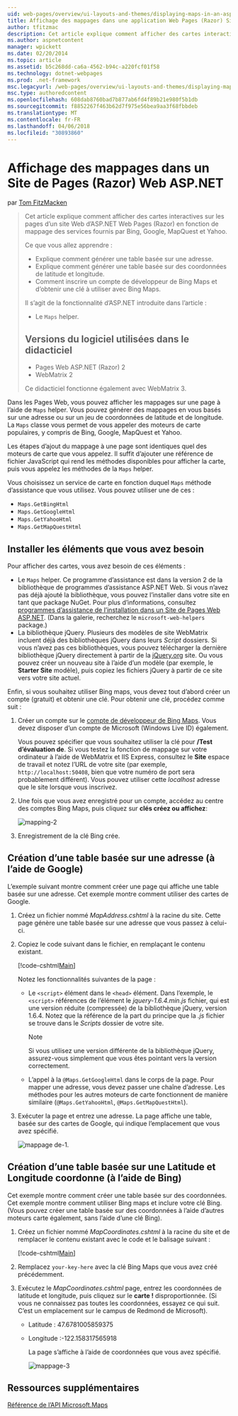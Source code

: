 ```yaml
---
uid: web-pages/overview/ui-layouts-and-themes/displaying-maps-in-an-aspnet-web-pages-site
title: Affichage des mappages dans une application Web Pages (Razor) Site | Documents Microsoft
author: tfitzmac
description: Cet article explique comment afficher des cartes interactives sur les pages d’un site Web d’ASP.NET Web Pages (Razor) en fonction de mappage des services fournis par Bing, Google, Ma...
ms.author: aspnetcontent
manager: wpickett
ms.date: 02/20/2014
ms.topic: article
ms.assetid: b5c268dd-ca6a-4562-b94c-a220fcf01f58
ms.technology: dotnet-webpages
ms.prod: .net-framework
msc.legacyurl: /web-pages/overview/ui-layouts-and-themes/displaying-maps-in-an-aspnet-web-pages-site
msc.type: authoredcontent
ms.openlocfilehash: 608dab8760bad7b877ab6fd4f89b21e980f5b1db
ms.sourcegitcommit: f8852267f463b62d7f975e56bea9aa3f68fbbdeb
ms.translationtype: MT
ms.contentlocale: fr-FR
ms.lasthandoff: 04/06/2018
ms.locfileid: "30893860"
---
```

<a name="displaying-maps-in-an-aspnet-web-pages-razor-site"></a>Affichage des mappages dans un Site de Pages (Razor) Web ASP.NET
====================
par [Tom FitzMacken](https://github.com/tfitzmac)

> Cet article explique comment afficher des cartes interactives sur les pages d’un site Web d’ASP.NET Web Pages (Razor) en fonction de mappage des services fournis par Bing, Google, MapQuest et Yahoo.
> 
> Ce que vous allez apprendre :
> 
> - Explique comment générer une table basée sur une adresse.
> - Explique comment générer une table basée sur des coordonnées de latitude et longitude.
> - Comment inscrire un compte de développeur de Bing Maps et d’obtenir une clé à utiliser avec Bing Maps.
> 
> Il s’agit de la fonctionnalité d’ASP.NET introduite dans l’article :
> 
> - Le `Maps` helper.
>   
> 
> ## <a name="software-versions-used-in-the-tutorial"></a>Versions du logiciel utilisées dans le didacticiel
> 
> 
> - Pages Web ASP.NET (Razor) 2
> - WebMatrix 2
>   
> 
> Ce didacticiel fonctionne également avec WebMatrix 3.


Dans les Pages Web, vous pouvez afficher les mappages sur une page à l’aide de `Maps` helper. Vous pouvez générer des mappages en vous basés sur une adresse ou sur un jeu de coordonnées de latitude et de longitude. La `Maps` classe vous permet de vous appeler des moteurs de carte populaires, y compris de Bing, Google, MapQuest et Yahoo.

Les étapes d’ajout du mappage à une page sont identiques quel des moteurs de carte que vous appelez. Il suffit d’ajouter une référence de fichier JavaScript qui rend les méthodes disponibles pour afficher la carte, puis vous appelez les méthodes de la `Maps` helper.

Vous choisissez un service de carte en fonction duquel `Maps` méthode d’assistance que vous utilisez. Vous pouvez utiliser une de ces :

- `Maps.GetBingHtml`
- `Maps.GetGoogleHtml`
- `Maps.GetYahooHtml`
- `Maps.GetMapQuestHtml`

## <a name="installing-the-pieces-you-need"></a>Installer les éléments que vous avez besoin

Pour afficher des cartes, vous avez besoin de ces éléments :

- Le `Maps` helper. Ce programme d’assistance est dans la version 2 de la bibliothèque de programmes d’assistance ASP.NET Web. Si vous n’avez pas déjà ajouté la bibliothèque, vous pouvez l’installer dans votre site en tant que package NuGet. Pour plus d’informations, consultez [programmes d’assistance de l’installation dans un Site de Pages Web ASP.NET](https://go.microsoft.com/fwlink/?LinkId=252372). (Dans la galerie, recherchez le `microsoft-web-helpers` package.)
- La bibliothèque jQuery. Plusieurs des modèles de site WebMatrix incluent déjà des bibliothèques jQuery dans leurs *Script* dossiers. Si vous n’avez pas ces bibliothèques, vous pouvez télécharger la dernière bibliothèque jQuery directement à partir de la [jQuery.org](http://jQuery.org) site. Ou vous pouvez créer un nouveau site à l’aide d’un modèle (par exemple, le **Starter Site** modèle), puis copiez les fichiers jQuery à partir de ce site vers votre site actuel.

Enfin, si vous souhaitez utiliser Bing maps, vous devez tout d’abord créer un compte (gratuit) et obtenir une clé. Pour obtenir une clé, procédez comme suit :

1. Créer un compte sur le [compte de développeur de Bing Maps](https://www.microsoft.com/maps/developers/web.aspx). Vous devez disposer d’un compte de Microsoft (Windows Live ID) également.

    Vous pouvez spécifier que vous souhaitez utiliser la clé pour **/Test d’évaluation de**. Si vous testez la fonction de mappage sur votre ordinateur à l’aide de WebMatrix et IIS Express, consultez le **Site** espace de travail et notez l’URL de votre site (par exemple, `http://localhost:50408`, bien que votre numéro de port sera probablement différent). Vous pouvez utiliser cette *localhost* adresse que le site lorsque vous inscrivez.
2. Une fois que vous avez enregistré pour un compte, accédez au centre des comptes Bing Maps, puis cliquez sur **clés créez ou affichez**:

    ![mapping-2](displaying-maps-in-an-aspnet-web-pages-site/_static/image1.png)
3. Enregistrement de la clé Bing crée.

## <a name="creating-a-map-based-on-an-address-using-google"></a>Création d’une table basée sur une adresse (à l’aide de Google)

L’exemple suivant montre comment créer une page qui affiche une table basée sur une adresse. Cet exemple montre comment utiliser des cartes de Google.

1. Créez un fichier nommé *MapAddress.cshtml* à la racine du site. Cette page génère une table basée sur une adresse que vous passez à celui-ci.
2. Copiez le code suivant dans le fichier, en remplaçant le contenu existant.

    [!code-cshtml[Main](displaying-maps-in-an-aspnet-web-pages-site/samples/sample1.cshtml)]

    Notez les fonctionnalités suivantes de la page :

    - Le `<script>` élément dans le `<head>` élément. Dans l’exemple, le `<script>` références de l’élément le *jquery-1.6.4.min.js* fichier, qui est une version réduite (compressée) de la bibliothèque jQuery, version 1.6.4. Notez que la référence de la part du principe que la *.js* fichier se trouve dans le *Scripts* dossier de votre site. 

        > [!NOTE]
        > Si vous utilisez une version différente de la bibliothèque jQuery, assurez-vous simplement que vous êtes pointant vers la version correctement.
    - L’appel à la `@Maps.GetGoogleHtml` dans le corps de la page. Pour mapper une adresse, vous devez passer une chaîne d’adresse. Les méthodes pour les autres moteurs de carte fonctionnent de manière similaire (`@Maps.GetYahooHtml`, `@Maps.GetMapQuestHtml`).
3. Exécuter la page et entrez une adresse. La page affiche une table, basée sur des cartes de Google, qui indique l’emplacement que vous avez spécifié.

     ![mappage de-1.](displaying-maps-in-an-aspnet-web-pages-site/_static/image2.png)

## <a name="creating-a-map-based-on-latitude-and-longitude-coordinates-using-bing"></a>Création d’une table basée sur une Latitude et Longitude coordonne (à l’aide de Bing)

Cet exemple montre comment créer une table basée sur des coordonnées. Cet exemple montre comment utiliser Bing maps et inclure votre clé Bing. (Vous pouvez créer une table basée sur des coordonnées à l’aide d’autres moteurs carte également, sans l’aide d’une clé Bing).

1. Créez un fichier nommé *MapCoordinates.cshtml* à la racine du site et de remplacer le contenu existant avec le code et le balisage suivant :

    [!code-cshtml[Main](displaying-maps-in-an-aspnet-web-pages-site/samples/sample2.cshtml)]
2. Remplacez `your-key-here` avec la clé Bing Maps que vous avez créé précédemment.
3. Exécutez le *MapCoordinates.cshtml* page, entrez les coordonnées de latitude et longitude, puis cliquez sur le **carte !** disproportionnée. (Si vous ne connaissez pas toutes les coordonnées, essayez ce qui suit. C’est un emplacement sur le campus de Redmond de Microsoft).

   - Latitude : 47.6781005859375
   - Longitude :-122.158317565918

     La page s’affiche à l’aide de coordonnées que vous avez spécifié.

     ![mappage-3](displaying-maps-in-an-aspnet-web-pages-site/_static/image3.png)

<a id="Additional_Resources"></a>
## <a name="additional-resources"></a>Ressources supplémentaires


[Référence de l’API Microsoft.Maps](https://msdn.microsoft.com/library/gg427611.aspx)
